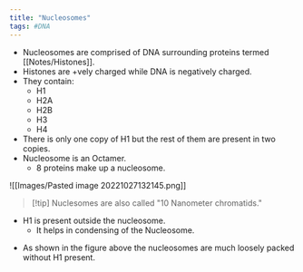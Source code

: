 ```yaml
---
title: "Nucleosomes"
tags: #DNA
---
```


- Nucleosomes are comprised of DNA surrounding proteins termed [[Notes/Histones]].
- Histones are +vely charged while DNA is negatively charged.
-   They contain: 
	- H1
	- H2A
	- H2B
	- H3
	- H4
- There is only one copy of H1 but the rest of them are present in two copies.
- Nucleosome is an Octamer. 
	- 8 proteins make up a nucleosome.

![[Images/Pasted image 20221027132145.png]]

>[!tip]  Nuclesomes are also called "10 Nanometer chromatids."

- H1 is present  outside the nucleosome.
	- It helps in condensing of the Nucleosome.
+ As shown in the figure above the nucleosomes are much loosely packed without H1 present.
